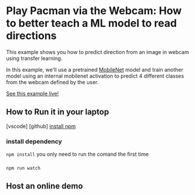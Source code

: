 # Play Pacman via the Webcam: How to better teach a ML model to read directions

This example shows you how to predict direction from an image in webcam using transfer
learning.

In this example, we'll use a pretrained [MobileNet](https://github.com/tensorflow/tfjs-examples/tree/master/mobilenet) model and train another model
using an internal mobilenet activation to predict 4 different classes from the
webcam defined by the user.

[See this example live!](https://storage.googleapis.com/tfjs-examples/webcam-transfer-learning/dist/index.html)


## How to Run it in your laptop
[vscode]
[github]
[install npm]()
### install dependency
```npm install```
you only need to run the comand the first time

### 
```npm run watch```


## Host an online demo
